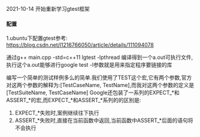 2021-10-14 开始重新学习gtest框架

#### 配置  
1.ubuntu下配置gtest参考: https://blog.csdn.net/l1216766050/article/details/111094078  

通过g++ main.cpp -std=c++11 lgtest -lpthread 编译得到一个a.out可执行文件,执行这个a.out能够进行google test
-l参数就是用来指定程序要链接的库

编写一个简单的测试样例多么的简单.我们使用了TEST这个宏,它有两个参数,官方对这两个参数的解释为:[TestCaseName, TestName],而我对这两个参数的定义是[TestSuiteName, TestCaseName]
Google还包装了一系列的EXPECT_*和ASSERT_*的宏,而EXPECT_*和ASSERT_*系列的的区别是:  
1. EXPECT_*失败时,案例继续往下执行  
2. ASSERT_*失败时,直接在当前函数中返回,当前函数中ASSERT_*后面的语句将不会执行